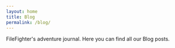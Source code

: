```yaml
---
layout: home
title: Blog
permalink: /blog/
---
```

FileFighter's adventure journal.
Here you can find all our Blog posts.